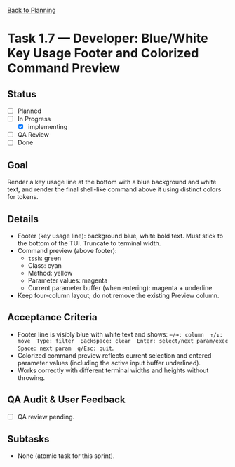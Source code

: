 [Back to Planning](./planning.md)

# Task 1.7 — Developer: Blue/White Key Usage Footer and Colorized Command Preview

## Status
- [ ] Planned
- [ ] In Progress
  - [x] implementing
- [ ] QA Review
- [ ] Done

## Goal
Render a key usage line at the bottom with a blue background and white text, and render the final shell-like command above it using distinct colors for tokens.

## Details
- Footer (key usage line): background blue, white bold text. Must stick to the bottom of the TUI. Truncate to terminal width.
- Command preview (above footer):
  - `tssh`: green
  - Class: cyan
  - Method: yellow
  - Parameter values: magenta
  - Current parameter buffer (when entering): magenta + underline
- Keep four-column layout; do not remove the existing Preview column.

## Acceptance Criteria
- Footer line is visibly blue with white text and shows: `←/→: column  ↑/↓: move  Type: filter  Backspace: clear  Enter: select/next param/exec  Space: next param  q/Esc: quit`.
- Colorized command preview reflects current selection and entered parameter values (including the active input buffer underlined).
- Works correctly with different terminal widths and heights without throwing.

## QA Audit & User Feedback
- [ ] QA review pending.

## Subtasks
- None (atomic task for this sprint).